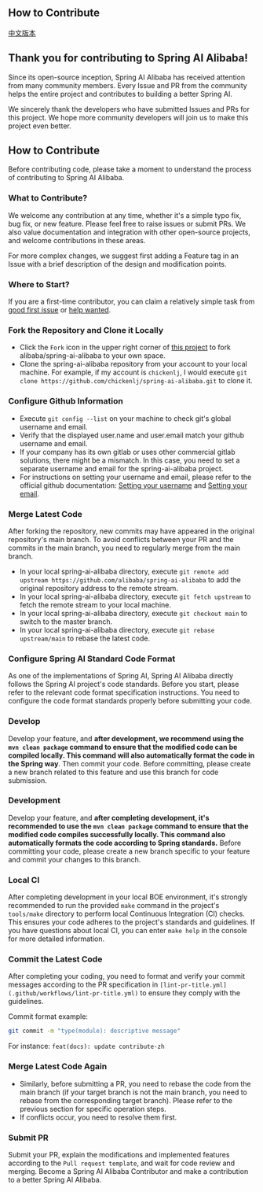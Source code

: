 ## How to Contribute

[中文版本](./CONTRIBUTING-zh.md)

## Thank you for contributing to Spring AI Alibaba!

Since its open-source inception, Spring AI Alibaba has received attention from many community members. Every Issue and PR from the community helps the entire project and contributes to building a better Spring AI.

We sincerely thank the developers who have submitted Issues and PRs for this project. We hope more community developers will join us to make this project even better.

## How to Contribute

Before contributing code, please take a moment to understand the process of contributing to Spring AI Alibaba.

### What to Contribute?

We welcome any contribution at any time, whether it's a simple typo fix, bug fix, or new feature. Please feel free to raise issues or submit PRs. We also value documentation and integration with other open-source projects, and welcome contributions in these areas.

For more complex changes, we suggest first adding a Feature tag in an Issue with a brief description of the design and modification points.

### Where to Start?

If you are a first-time contributor, you can claim a relatively simple task from [good first issue](https://github.com/alibaba/spring-ai-alibaba/labels/good%20first%20issue) or [help wanted](https://github.com/alibaba/spring-ai-alibaba/labels/help%20wanted).

### Fork the Repository and Clone it Locally

- Click the `Fork` icon in the upper right corner of [this project](https://github.com/alibaba/spring-ai-alibaba) to fork alibaba/spring-ai-alibaba to your own space.
- Clone the spring-ai-alibaba repository from your account to your local machine. For example, if my account is `chickenlj`, I would execute `git clone https://github.com/chickenlj/spring-ai-alibaba.git` to clone it.

### Configure Github Information

- Execute `git config --list` on your machine to check git's global username and email.
- Verify that the displayed user.name and user.email match your github username and email.
- If your company has its own gitlab or uses other commercial gitlab solutions, there might be a mismatch. In this case, you need to set a separate username and email for the spring-ai-alibaba project.
- For instructions on setting your username and email, please refer to the official github documentation: [Setting your username](https://help.github.com/articles/setting-your-username-in-git/#setting-your-git-username-for-a-single-repository) and [Setting your email](https://help.github.com/articles/setting-your-commit-email-address-in-git/).

### Merge Latest Code

After forking the repository, new commits may have appeared in the original repository's main branch. To avoid conflicts between your PR and the commits in the main branch, you need to regularly merge from the main branch.

- In your local spring-ai-alibaba directory, execute `git remote add upstream https://github.com/alibaba/spring-ai-alibaba` to add the original repository address to the remote stream.
- In your local spring-ai-alibaba directory, execute `git fetch upstream` to fetch the remote stream to your local machine.
- In your local spring-ai-alibaba directory, execute `git checkout main` to switch to the master branch.
- In your local spring-ai-alibaba directory, execute `git rebase upstream/main` to rebase the latest code.

### Configure Spring AI Standard Code Format

As one of the implementations of Spring AI, Spring AI Alibaba directly follows the Spring AI project's code standards. Before you start, please refer to the relevant code format specification instructions. You need to configure the code format standards properly before submitting your code.

### Develop

Develop your feature, and **after development, we recommend using the `mvn clean package` command to ensure that the modified code can be compiled locally. This command will also automatically format the code in the Spring way**. Then commit your code. Before committing, please create a new branch related to this feature and use this branch for code submission.

### Development

Develop your feature, and **after completing development, it's recommended to use the `mvn clean package` command to ensure that the modified code compiles successfully locally. This command also automatically formats the code according to Spring standards.** Before committing your code, please create a new branch specific to your feature and commit your changes to this branch.

### Local CI

After completing development in your local BOE environment, it's strongly recommended to run the provided `make` command in the project's `tools/make` directory to perform local Continuous Integration (CI) checks. This ensures your code adheres to the project's standards and guidelines. If you have questions about local CI, you can enter `make help` in the console for more detailed information.

### Commit the Latest Code

After completing your coding, you need to format and verify your commit messages according to the PR specification in `[lint-pr-title.yml](.github/workflows/lint-pr-title.yml)` to ensure they comply with the guidelines.

Commit format example:

```bash
git commit -m "type(module): descriptive message"
```

For instance: `feat(docs): update contribute-zh`

### Merge Latest Code Again

- Similarly, before submitting a PR, you need to rebase the code from the main branch (if your target branch is not the main branch, you need to rebase from the corresponding target branch). Please refer to the previous section for specific operation steps.
- If conflicts occur, you need to resolve them first.

### Submit PR

Submit your PR, explain the modifications and implemented features according to the `Pull request template`, and wait for code review and merging. Become a Spring AI Alibaba Contributor and make a contribution to a better Spring AI Alibaba.
